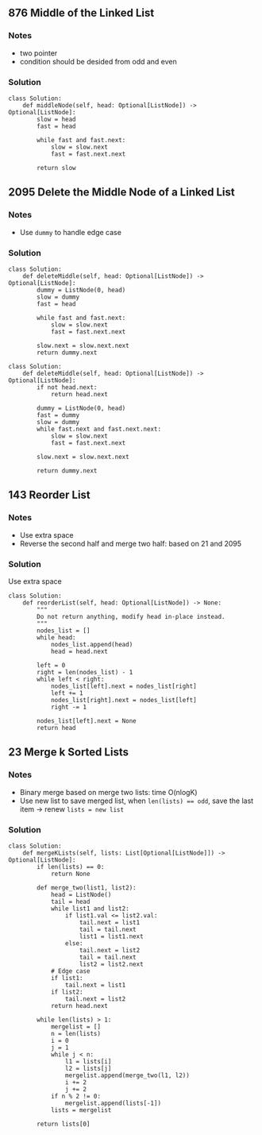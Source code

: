 ## 876 Middle of the Linked List
### Notes
- two pointer
- condition should be desided from odd and even
### Solution
```
class Solution:
    def middleNode(self, head: Optional[ListNode]) -> Optional[ListNode]:
        slow = head
        fast = head

        while fast and fast.next:
            slow = slow.next
            fast = fast.next.next
        
        return slow
```

## 2095 Delete the Middle Node of a Linked List
### Notes
- Use `dummy` to handle edge case
### Solution
```
class Solution:
    def deleteMiddle(self, head: Optional[ListNode]) -> Optional[ListNode]:
        dummy = ListNode(0, head)
        slow = dummy
        fast = head

        while fast and fast.next:
            slow = slow.next
            fast = fast.next.next

        slow.next = slow.next.next
        return dummy.next
```
```
class Solution:
    def deleteMiddle(self, head: Optional[ListNode]) -> Optional[ListNode]:
        if not head.next:
            return head.next

        dummy = ListNode(0, head)
        fast = dummy
        slow = dummy
        while fast.next and fast.next.next:
            slow = slow.next
            fast = fast.next.next
        
        slow.next = slow.next.next

        return dummy.next
```

## 143 Reorder List
### Notes
- Use extra space
- Reverse the second half and merge two half: based on 21 and 2095
### Solution
Use extra space
```
class Solution:
    def reorderList(self, head: Optional[ListNode]) -> None:
        """
        Do not return anything, modify head in-place instead.
        """
        nodes_list = []
        while head:
            nodes_list.append(head)
            head = head.next

        left = 0
        right = len(nodes_list) - 1
        while left < right:
            nodes_list[left].next = nodes_list[right]
            left += 1
            nodes_list[right].next = nodes_list[left]
            right -= 1
            
        nodes_list[left].next = None
        return head
```

## 23 Merge k Sorted Lists
### Notes
- Binary merge based on merge two lists: time O(nlogK)
- Use new list to save merged list, when `len(lists) == odd`, save the last item -> renew `lists = new list`
### Solution
```
class Solution:
    def mergeKLists(self, lists: List[Optional[ListNode]]) -> Optional[ListNode]:
        if len(lists) == 0:
            return None

        def merge_two(list1, list2):
            head = ListNode()
            tail = head
            while list1 and list2:
                if list1.val <= list2.val:
                    tail.next = list1
                    tail = tail.next
                    list1 = list1.next
                else:
                    tail.next = list2
                    tail = tail.next
                    list2 = list2.next
            # Edge case
            if list1:
                tail.next = list1
            if list2:
                tail.next = list2
            return head.next

        while len(lists) > 1:
            mergelist = []
            n = len(lists)
            i = 0
            j = 1
            while j < n:
                l1 = lists[i]
                l2 = lists[j]
                mergelist.append(merge_two(l1, l2))
                i += 2
                j += 2
            if n % 2 != 0:
                mergelist.append(lists[-1])
            lists = mergelist

        return lists[0]
```
